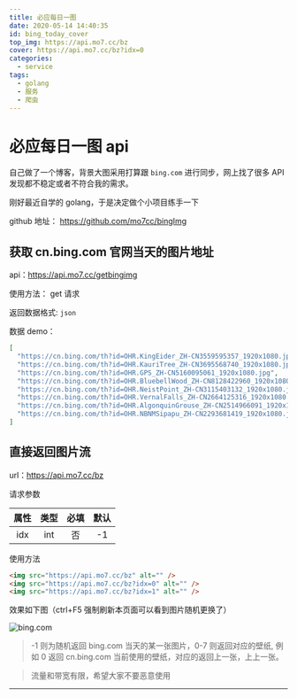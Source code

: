 ```yaml
---
title: 必应每日一图
date: 2020-05-14 14:40:35
id: bing_today_cover
top_img: https://api.mo7.cc/bz
cover: https://api.mo7.cc/bz?idx=0
categories:
  - service
tags:
  - golang
  - 服务
  - 爬虫
---
```


# 必应每日一图 api

自己做了一个博客，背景大图采用打算跟 `bing.com` 进行同步，网上找了很多 API 发现都不稳定或者不符合我的需求。

刚好最近自学的 golang，于是决定做个小项目练手一下

github 地址： <https://github.com/mo7cc/bingImg>

## 获取 cn.bing.com 官网当天的图片地址

api：<https://api.mo7.cc/getbingimg>

使用方法： get 请求

返回数据格式: `json`

数据 demo：

```json
[
  "https://cn.bing.com/th?id=OHR.KingEider_ZH-CN3559595357_1920x1080.jpg",
  "https://cn.bing.com/th?id=OHR.KauriTree_ZH-CN3695568740_1920x1080.jpg",
  "https://cn.bing.com/th?id=OHR.GPS_ZH-CN5160095061_1920x1080.jpg",
  "https://cn.bing.com/th?id=OHR.BluebellWood_ZH-CN8128422960_1920x1080.jpg",
  "https://cn.bing.com/th?id=OHR.NeistPoint_ZH-CN3115403132_1920x1080.jpg",
  "https://cn.bing.com/th?id=OHR.VernalFalls_ZH-CN2664125316_1920x1080.jpg",
  "https://cn.bing.com/th?id=OHR.AlgonquinGrouse_ZH-CN2514966091_1920x1080.jpg",
  "https://cn.bing.com/th?id=OHR.NBNMSipapu_ZH-CN2293681419_1920x1080.jpg"
]
```

## 直接返回图片流

url：https://api.mo7.cc/bz

请求参数

| 属性 | 类型 | 必填 | 默认 |
| :--: | :--: | :--: | :--: |
| idx  | int  |  否  |  -1  |

使用方法

```html
<img src="https://api.mo7.cc/bz" alt="" />
<img src="https://api.mo7.cc/bz?idx=0" alt="" />
<img src="https://api.mo7.cc/bz?idx=1" alt="" />
```

效果如下图（ctrl+F5 强制刷新本页面可以看到图片随机更换了）

![bing.com](https://api.mo7.cc/bz '这里是标题 hover 后显示')

> -1 则为随机返回 bing.com 当天的某一张图片，0-7 则返回对应的壁纸, 例如 0 返回 cn.bing.com 当前使用的壁纸，对应的返回上一张，上上一张。

> 流量和带宽有限，希望大家不要恶意使用

---
